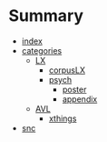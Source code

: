 # Summary

- [index][1]
- [categories](mu.md)
   - [LX](mu.md)
      - [corpusLX](mu.md)
	  - [psych](mu.md)
	    - [poster][5]
		- [appendix][7]
   - [AVL](mu.md)
      - [xthings][6]
- [snc][8]

[1]:	index.md
[5]:	psych-pub/poster-007.md
[6]:	xthings/15492.necrography.response.md
[7]:	psych-pub/poster-ext.md
[8]:	trigger.md
